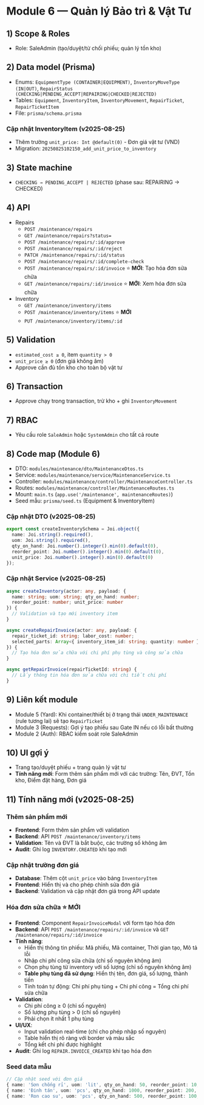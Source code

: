 # Module 6 — Quản lý Bảo trì & Vật Tư

## 1) Scope & Roles
- Role: SaleAdmin (tạo/duyệt/từ chối phiếu; quản lý tồn kho)

## 2) Data model (Prisma)
- Enums: `EquipmentType (CONTAINER|EQUIPMENT)`, `InventoryMoveType (IN|OUT)`, `RepairStatus (CHECKING|PENDING_ACCEPT|REPAIRING|CHECKED|REJECTED)`
- Tables: `Equipment`, `InventoryItem`, `InventoryMovement`, `RepairTicket`, `RepairTicketItem`
- File: `prisma/schema.prisma`

### Cập nhật InventoryItem (v2025-08-25)
- Thêm trường `unit_price: Int @default(0)` - Đơn giá vật tư (VND)
- Migration: `20250825102150_add_unit_price_to_inventory`

## 3) State machine
- `CHECKING → PENDING_ACCEPT | REJECTED` (phase sau: REPAIRING → CHECKED)

## 4) API
- Repairs
  - `POST /maintenance/repairs`
  - `GET /maintenance/repairs?status=`
  - `POST /maintenance/repairs/:id/approve`
  - `POST /maintenance/repairs/:id/reject`
  - `PATCH /maintenance/repairs/:id/status`
  - `POST /maintenance/repairs/:id/complete-check`
  - `POST /maintenance/repairs/:id/invoice` ⭐ **MỚI**: Tạo hóa đơn sửa chữa
  - `GET /maintenance/repairs/:id/invoice` ⭐ **MỚI**: Xem hóa đơn sửa chữa
- Inventory
  - `GET /maintenance/inventory/items`
  - `POST /maintenance/inventory/items` ⭐ **MỚI**
  - `PUT /maintenance/inventory/items/:id`

## 5) Validation
- `estimated_cost ≥ 0`, item `quantity > 0`
- `unit_price ≥ 0` (đơn giá không âm)
- Approve cần đủ tồn kho cho toàn bộ vật tư

## 6) Transaction
- Approve chạy trong transaction, trừ kho + ghi `InventoryMovement`

## 7) RBAC
- Yêu cầu role `SaleAdmin` hoặc `SystemAdmin` cho tất cả route

## 8) Code map (Module 6)
- DTO: `modules/maintenance/dto/MaintenanceDtos.ts`
- Service: `modules/maintenance/service/MaintenanceService.ts`
- Controller: `modules/maintenance/controller/MaintenanceController.ts`
- Routes: `modules/maintenance/controller/MaintenanceRoutes.ts`
- Mount: `main.ts` (`app.use('/maintenance', maintenanceRoutes)`)
- Seed mẫu: `prisma/seed.ts` (Equipment & InventoryItem)

### Cập nhật DTO (v2025-08-25)
```typescript
export const createInventorySchema = Joi.object({
  name: Joi.string().required(),
  uom: Joi.string().required(),
  qty_on_hand: Joi.number().integer().min(0).default(0),
  reorder_point: Joi.number().integer().min(0).default(0),
  unit_price: Joi.number().integer().min(0).default(0)
});
```

### Cập nhật Service (v2025-08-25)
```typescript
async createInventory(actor: any, payload: { 
  name: string; uom: string; qty_on_hand: number; 
  reorder_point: number; unit_price: number 
}) {
  // Validation và tạo mới inventory item
}

async createRepairInvoice(actor: any, payload: { 
  repair_ticket_id: string; labor_cost: number; 
  selected_parts: Array<{ inventory_item_id: string; quantity: number }> 
}) {
  // Tạo hóa đơn sửa chữa với chi phí phụ tùng và công sửa chữa
}

async getRepairInvoice(repairTicketId: string) {
  // Lấy thông tin hóa đơn sửa chữa với chi tiết chi phí
}
```

## 9) Liên kết module
- Module 5 (Yard): Khi container/thiết bị ở trạng thái `UNDER_MAINTENANCE` (rule tương lai) sẽ tạo `RepairTicket`
- Module 3 (Requests): Gợi ý tạo phiếu sau Gate IN nếu có lỗi bất thường
- Module 2 (Auth): RBAC kiểm soát role SaleAdmin

## 10) UI gợi ý
- Trang tạo/duyệt phiếu + trang quản lý vật tư
- **Tính năng mới**: Form thêm sản phẩm mới với các trường: Tên, ĐVT, Tồn kho, Điểm đặt hàng, Đơn giá

## 11) Tính năng mới (v2025-08-25)

### Thêm sản phẩm mới
- **Frontend**: Form thêm sản phẩm với validation
- **Backend**: API `POST /maintenance/inventory/items` 
- **Validation**: Tên và ĐVT là bắt buộc, các trường số không âm
- **Audit**: Ghi log `INVENTORY.CREATED` khi tạo mới

### Cập nhật trường đơn giá
- **Database**: Thêm cột `unit_price` vào bảng `InventoryItem`
- **Frontend**: Hiển thị và cho phép chỉnh sửa đơn giá
- **Backend**: Validation và cập nhật đơn giá trong API update

### Hóa đơn sửa chữa ⭐ **MỚI**
- **Frontend**: Component `RepairInvoiceModal` với form tạo hóa đơn
- **Backend**: API `POST /maintenance/repairs/:id/invoice` và `GET /maintenance/repairs/:id/invoice`
- **Tính năng**:
  - Hiển thị thông tin phiếu: Mã phiếu, Mã container, Thời gian tạo, Mô tả lỗi
  - Nhập chi phí công sửa chữa (chỉ số nguyên không âm)
  - Chọn phụ tùng từ inventory với số lượng (chỉ số nguyên không âm)
  - **Table phụ tùng đã sử dụng**: Hiển thị tên, đơn giá, số lượng, thành tiền
  - Tính toán tự động: Chi phí phụ tùng + Chi phí công = Tổng chi phí sửa chữa
- **Validation**: 
  - Chi phí công ≥ 0 (chỉ số nguyên)
  - Số lượng phụ tùng > 0 (chỉ số nguyên)
  - Phải chọn ít nhất 1 phụ tùng
- **UI/UX**: 
  - Input validation real-time (chỉ cho phép nhập số nguyên)
  - Table hiển thị rõ ràng với border và màu sắc
  - Tổng kết chi phí được highlight
- **Audit**: Ghi log `REPAIR.INVOICE_CREATED` khi tạo hóa đơn

### Seed data mẫu
```typescript
// Cập nhật seed với đơn giá
{ name: 'Sơn chống rỉ', uom: 'lit', qty_on_hand: 50, reorder_point: 10, unit_price: 150000 },
{ name: 'Đinh tán', uom: 'pcs', qty_on_hand: 1000, reorder_point: 200, unit_price: 500 },
{ name: 'Ron cao su', uom: 'pcs', qty_on_hand: 500, reorder_point: 100, unit_price: 2500 }
```

